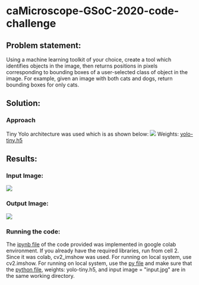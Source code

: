 # caMicroscope-GSoC-2020-code-challenge
<h2>Problem statement:</h2>
Using a machine learning toolkit of your choice, create a tool which identifies objects in the image, then returns positions in pixels corresponding to bounding boxes of a user-selected class of object in the image. For example, given an image with both cats and dogs, return bounding boxes for only cats.
<h2>Solution:</h2>
<h3>Approach</h3>
Tiny Yolo architecture was used which is as shown below:
<img src="https://github.com/Varun-22/caMicroscope-GSoC-2020-code-challenge/blob/master/images/Tinyyolo_architecture.png"></a>
Weights: <a href="https://github.com/OlafenwaMoses/ImageAI/releases/download/1.0/yolo-tiny.h5">yolo-tiny.h5</a>
<h2>Results:</h2>
<h3>Input Image:</h3>
<img src="https://github.com/Varun-22/caMicroscope-GSoC-2020-code-challenge/blob/master/images/input.jpg">
<h3>Output Image:</h3>
<img src="https://github.com/Varun-22/caMicroscope-GSoC-2020-code-challenge/blob/master/images/prediction_output.jpg">
<h3>Running the code:</h3>
The <a href="https://github.com/Varun-22/caMicroscope-GSoC-2020-code-challenge/blob/master/Object_detection.ipynb">ipynb file</a> of the code provided was implemented in google colab environment. If you already have the required libraries, run from cell 2.
Since it was colab, cv2_imshow was used. For running on local system, use cv2.imshow.
For running on local system, use the <a href="https://github.com/Varun-22/caMicroscope-GSoC-2020-code-challenge/blob/master/Object_detection.py">py file</a> and make sure that the <a href="https://github.com/Varun-22/caMicroscope-GSoC-2020-code-challenge/blob/master/Object_detection.py">python file</a>, weights: yolo-tiny.h5, and input image = "input.jpg" are in the same working directory.
